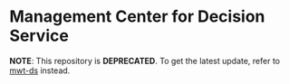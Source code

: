 # Management Center for Decision Service
**NOTE**: This repository is **DEPRECATED**. To get the latest update, refer to [mwt-ds](https://github.com/Microsoft/mwt-ds) instead.

